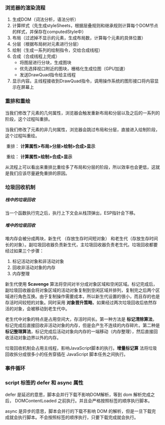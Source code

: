 ### 浏览器的渲染流程

1. 生成DOM（词法分析，语法分析）
2. 计算样式（先生成styleSheets，根据层叠规则和继承规则计算每个DOM节点的样式，并保存在computedStyle中）
3. 布局（过滤掉不显示的元素，生成布局数，计算每个元素的具体位置）
4. 分层（根据布局树对元素进行分层）
5. 绘制（生成一系列的绘制指令，交给合成线程）
6. 合成（合成线程上完成）
   - 将图层进行分块，生成图块
   - 优先选择视口附近的图块，栅格化生成位图（GPU加速）
   - 发送DrawQuad指令给主线程
7. 显示内容。主线程接收到DrawQuad指令，调用操作系统的图形接口将内容显示在屏幕上



### 重排和重绘

​	当我们修改了元素的几何属性，浏览器会触发重新布局和分层以及之后的一系列的阶段，这个过程叫重排。

​	当我们修改了元素的非几何属性，浏览器会跳过布局和分层，直接进入绘制阶段，这个过程叫重绘。

​	重排： **计算属性>布局>分层>绘制>合成>显示**

​	重绘： **计算属性>绘制>合成>显示**   

​	从流程上可以看出来重排比重绘多了布局和分层的阶段，所以效率也会更低，这就是我们应该尽量避免重排的原因。

### 垃圾回收机制

##### 栈中的垃圾回收

当一个函数执行完之后，执行上下文会从栈顶弹出，ESP指针会下移。

##### 堆中的垃圾回收

堆内存会被分成两块，新生代 （存放生存时间短对象） 和老生代（存放生存时间长的对象）。副垃圾回收器负责新生代，主垃圾回收器负责老生代。垃圾回收都要经过如果三个步骤：

1. 标记活动对象和非活动对象
2. 回收非活动对象的内存
3. 内存整理

新生代使用 **Scavenge** 算法将空间对半分成对象区域和空闲区域。标记完成后，副垃圾回收器会将对象区域的活动对象复制到空闲区域并排列，复制完之后两个区域进行角色互换。由于复制操作需要成本，所以新生代设置的很小，而且存的也是存活时间较短的对象。同时采用 **对象晋升策略**，如果经过两次垃圾回收后依然存活的对象，会被移动到老生代中。

老生代中对象的特点是占用空间大，存活时间长。第一种方法是 **标记清除算法**，标记完成后直接回收非活动对象的内存，但是会产生不连续的内存碎片。第二种是 **标记整理算法**，标记完成后活动对象向内存的一端移动（内存整理），然后直接回收活动对象边界以外的内存。

垃圾回收机制会占用主线程，影响JavaScript脚本的执行。**增量标记算** 法将垃圾回收拆分成很多小的任务穿插在 JavaScript 脚本任务之间执行。



### 事件循环



### script 标签的 defer 和 async 属性

defer 是延迟的意思，脚本会并行下载不影响DOM解析，等到 dom 解析完成之后， DOMContentLoaded 之前执行。并且会严格按照标签的顺序执行脚本。

async 是异步的意思，脚本会并行的下载不影响 DOM 的解析，但是一旦下载完成就会执行脚本。不会按照标签的顺序执行，只要下载完成就会执行。

